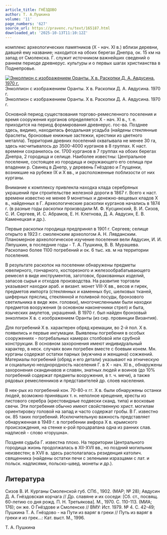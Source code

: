 ```yaml
---
article_title: ГНЁЗДОВО
author: Т. А.Пушкина
volume: '11'
page_numbers: '627'
source_url: https://pravenc.ru/text/165187.html
downloaded_at: '2025-10-13T11:10:12Z'
---
```


комплекс археологических памятников (X - нач. XI в.) вблизи деревни, давшей ему название; находится на обоих берегах Днепра, ок. 15 км на запад от Смоленска. Г. служит источником важнейших сведений о раннем периоде древнерус. культуры и о первых шагах христианства в Поднепровье.

[![Энколпион с изображением Оранты. Х в. Раскопки Д. А. Авдусина. 1970 г.](https://pravenc.ru/data/188/468/1234/i200.jpg "Кликните для увеличения картинки")](https://pravenc.ru/data/188/468/1234/i400.jpg)Энколпион с изображением Оранты. Х в. Раскопки Д. А. Авдусина. 1970 г.  
Энколпион с изображением Оранты. Х в. Раскопки Д. А. Авдусина. 1970 г.

Основной период существования торгово-ремесленного поселения и время сооружения курганов определяется Х - нач. XI в., т. е. приходится на период формирования древнерус. гос-ва. Позднее здесь, видимо, находилась феодальная усадьба (найдены стеклянные браслеты, бронзовые книжные застежки, крестики из цветного металла). Территория древних поселений охватывала не менее 30 га, здесь насчитывалось до 3500-4000 курганов в 8 группах. К наст. времени сохранилось ок. 1700 курганов в 7 группах на обоих берегах Днепра, 2 городища и селище. Наиболее известны: Центральное поселение, состоящее из городища и окружающего его селища при впадении р. Свинец в Днепр, у деревень Гнёздово и Глущенки, возникшие на рубеже IX и X вв., и расположенные поблизости от них курганы.

Внимание к комплексу привлекла находка клада серебряных украшений при строительстве железной дороги в 1867 г. Всего к наст. времени известно не менее 9 монетных и денежно-вещевых кладов X в., найденных в Г. Археологические раскопки курганов начались в 1874 г. (в разные годы раскопки производили М. Ф. Кусцинский, В. И. Сизов, С. И. Сергеев, И. С. Абрамов, Е. Н. Клетнова, Д. А. Авдусин, Е. В. Каменецкая и др.).

Первые раскопки городища предпринял в 1901 г. Сергеев; селище открыто в 1923 г. смоленским археологом А. Н. Лявданским. Планомерное археологическое изучение поселения вели Авдусин, И. И. Ляпушкин, в последние годы - Т. А. Пушкина, В. В. Мурашева. Раскопано более 1100 погребений и ок. 6 тыс. кв. м на территории поселения.

В результате раскопок на поселении обнаружены предметы ювелирного, гончарного, косторезного и железообрабатывающего ремесел в виде инструментов, заготовок, бракованных изделий, запасов сырья и отходов производства. На развитие торговли указывают находки араб. и визант. монет VIII-X вв., весов и гирек, предметов импорта (стеклянных и каменных бус, шелковых тканей, шиферных пряслиц, стеклянной и поливной посуды, бронзового светильника в виде жен. головки), многочисленными были находки предметов вооружения (в основном наконечники стрел) и быта, языческих амулетов, украшений. В 1970 г. был найден бронзовый энколпион X в. с изображением Оранты (из сир. провинции Византия).

Для погребений X в. характерен обряд кремации, во 2-й пол. X в. появились и первые ингумации. Выявлены погребения в особых сооружениях - погребальных камерах столбовой или срубной конструкции. В основном захоронения имеют индивидуальный характер, в неск. случаях воин погребен вместе с боевым конем. Мн. курганы содержат остатки парных (мужчина и женщина) сожжений. Материалы погребений (обряд и его детали) указывают на этническую и социальную неоднородность населения Г. в X - нач. XI в., обнаружены захоронения скандинавов и славян, знатных людей и воинов (до 10% погребений содержат предметы вооружения, в т. ч. мечи), а также рядовых ремесленников и представителей др. слоев населения.

В нек-рых из погребений кон. 70-80-х гг. X в. были обнаружены останки людей, возможно принявших т. н. неполное крещение, кресты из листового серебра (крестовидные подвески сканд. типа) и восковые свечи. Эти погребения обычно имеют свойственную христ. могилам ориентировку головой на запад и часто содержат гробы. В Г. известно ок. 85 таких погребений. Исключительную важность представляет обнаруженная в 1949 г. в погребении амфора X в. крымского происхождения, на стенке к-рой процарапана одна из ранних слав. надписей - слово «горушна».

Поздняя судьба Г. известна плохо. На территории Центрального городища жизнь продолжалась в XII-XVII вв., но поздний могильник неизвестен; в XVII в. здесь располагалась резиденция католич. священника (найдены остатки печи с зелеными изразцами с лат. и польск. надписями, польско-швед. монеты и др.).

## Литература

Сизов В. И. Курганы Смоленской губ. СПб., 1902. (МАР; № 28); Авдусин Д. А. Гнёздовская корчага // Др. славяне и их соседи: [Сб. ст., посвящ. 60-летию со дня рожд. П. Н. Третьякова]. М., 1970. С. 110-113. (МИА; 176); он же. О Гнёздове и Смоленске // ВМУ: Ист. 1979. № 4. С. 42-49; Пушкина Т. А. Гнёздово - на Пути из варяг в греки // Путь из варяг в греки и из грек...: Кат. выст. М., 1996.

Т. А.  Пушкина
